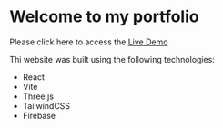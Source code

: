 # Welcome to my portfolio

Please click here to access the [Live Demo](https://hassanchowdhryportfolio.web.app/)

Thi website was built using the following technologies:

- React
- Vite
- Three.js
- TailwindCSS
- Firebase
